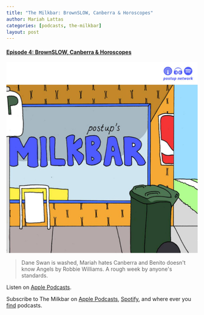```yaml
---
title: "The Milkbar: BrownSLOW, Canberra & Horoscopes"
author: Mariah Lattas
categories: [podcasts, the-milkbar]
layout: post
---
```


#### [Episode 4: BrownSLOW, Canberra & Horoscopes](https://podcasts.apple.com/au/podcast/episode-4-brownslow-canberra-horoscopes/id1478059008?i=1000451458093)

![The Milkbar Cover Art](/assets/images/the-milkbar.jpg)

> Dane Swan is washed, Mariah hates Canberra and Benito doesn't know Angels by Robbie Williams. A rough week by anyone's standards.

Listen on [Apple Podcasts](https://podcasts.apple.com/au/podcast/episode-4-brownslow-canberra-horoscopes/id1478059008?i=1000451458093).

Subscribe to The Milkbar on [Apple Podcasts](https://podcasts.apple.com/au/podcast/the-milkbar/id1478059008), [Spotify](https://open.spotify.com/show/1jZ8UrvFnje63aQNC4fzo2), and where ever you [find](https://player.whooshkaa.com/shows/the-milkbar) podcasts. 